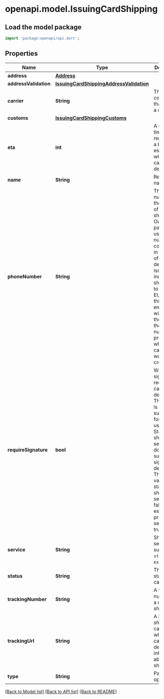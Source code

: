 # openapi.model.IssuingCardShipping

## Load the model package
```dart
import 'package:openapi/api.dart';
```

## Properties
Name | Type | Description | Notes
------------ | ------------- | ------------- | -------------
**address** | [**Address**](Address.md) |  | 
**addressValidation** | [**IssuingCardShippingAddressValidation**](IssuingCardShippingAddressValidation.md) |  | [optional] 
**carrier** | **String** | The delivery company that shipped a card. | [optional] 
**customs** | [**IssuingCardShippingCustoms**](IssuingCardShippingCustoms.md) |  | [optional] 
**eta** | **int** | A unix timestamp representing a best estimate of when the card will be delivered. | [optional] 
**name** | **String** | Recipient name. | 
**phoneNumber** | **String** | The phone number of the receiver of the shipment. Our courier partners will use this number to contact you in the event of card delivery issues. For individual shipments to the EU/UK, if this field is empty, we will provide them with the phone number provided when the cardholder was initially created. | [optional] 
**requireSignature** | **bool** | Whether a signature is required for card delivery. This feature is only supported for US users. Standard shipping service does not support signature on delivery. The default value for standard shipping service is false and for express and priority services is true. | [optional] 
**service** | **String** | Shipment service, such as `standard` or `express`. | 
**status** | **String** | The delivery status of the card. | [optional] 
**trackingNumber** | **String** | A tracking number for a card shipment. | [optional] 
**trackingUrl** | **String** | A link to the shipping carrier's site where you can view detailed information about a card shipment. | [optional] 
**type** | **String** | Packaging options. | 

[[Back to Model list]](../README.md#documentation-for-models) [[Back to API list]](../README.md#documentation-for-api-endpoints) [[Back to README]](../README.md)


